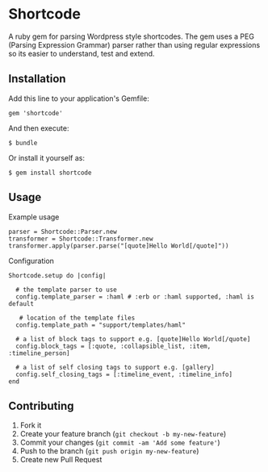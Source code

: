 # Shortcode

A ruby gem for parsing Wordpress style shortcodes. The gem uses a PEG (Parsing Expression Grammar) parser rather than using regular expressions so its easier to understand, test and extend.

## Installation

Add this line to your application's Gemfile:

    gem 'shortcode'

And then execute:

    $ bundle

Or install it yourself as:

    $ gem install shortcode

## Usage

Example usage

    parser = Shortcode::Parser.new
    transformer = Shortcode::Transformer.new
    transformer.apply(parser.parse("[quote]Hello World[/quote]"))

Configuration

    Shortcode.setup do |config|

      # the template parser to use
      config.template_parser = :haml # :erb or :haml supported, :haml is default

       # location of the template files
      config.template_path = "support/templates/haml"

      # a list of block tags to support e.g. [quote]Hello World[/quote]
      config.block_tags = [:quote, :collapsible_list, :item, :timeline_person]

      # a list of self closing tags to support e.g. [gallery]
      config.self_closing_tags = [:timeline_event, :timeline_info]
    end

## Contributing

1. Fork it
2. Create your feature branch (`git checkout -b my-new-feature`)
3. Commit your changes (`git commit -am 'Add some feature'`)
4. Push to the branch (`git push origin my-new-feature`)
5. Create new Pull Request
